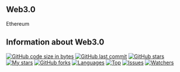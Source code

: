 ## Web3.0

Ethereum
## Information about Web3.0

[![GitHub code size in bytes](https://img.shields.io/github/languages/code-size/yashpandya2/Web3.0?logo=github&style=for-the-badge)](https://github.com/yashpandya2/) 
[![GitHub last commit](https://img.shields.io/github/last-commit/yashpandya2/Web3.0?style=for-the-badge&logo=git)](https://github.com/yashpandya2/) 
[![GitHub stars](https://img.shields.io/github/stars/yashpandya136/CryptMoney?style=for-the-badge)](https://github.com/yashpandya136/CryptMoney/stargazers) 
[![My stars](https://img.shields.io/github/stars/yashpandya136?affiliations=OWNER%2CCOLLABORATOR&style=for-the-badge&label=My%20stars)](https://github.com/yashpandya136/CryptMoney/stargazers) 
[![GitHub forks](https://img.shields.io/github/forks/yashpandya136/CryptMoney?style=for-the-badge&logo=git)](https://github.com/yashpandya2/Web3.0/network)
[![Languages](https://img.shields.io/github/languages/count/yashpandya2/Web3.0?style=for-the-badge)](https://github.com/yashpandya2/Web3.0)
[![Top](https://img.shields.io/github/languages/top/yashpandya2/Web3.0?style=for-the-badge&label=Top%20Languages)](https://github.com/yashpandya2/Web3.0)
[![Issues](https://img.shields.io/github/issues/yashpandya2/Web3.0?style=for-the-badge&label=Issues)](https://github.com/yashpandya2/Web3.0)
[![Watchers](	https://img.shields.io/github/watchers/yashpandya2/Web3.0?label=Watch&style=for-the-badge)](https://github.com/yashpandya2/Web3.0/) 
